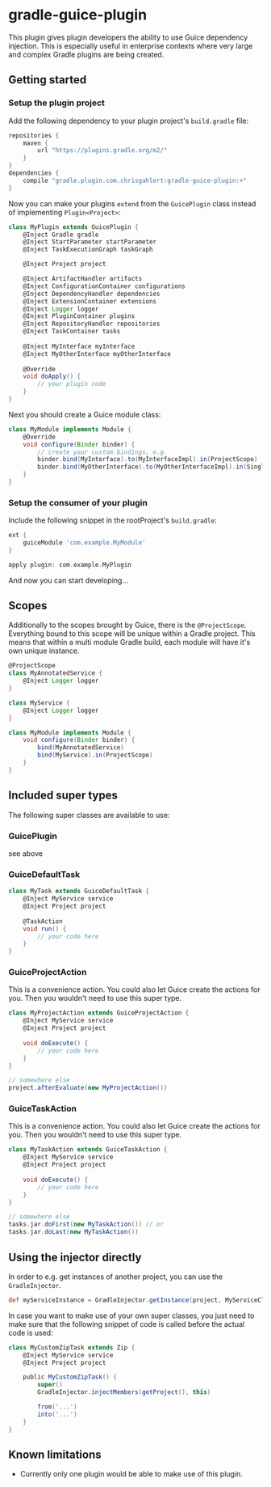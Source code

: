 # gradle-guice-plugin

This plugin gives plugin developers the ability to use Guice dependency injection. This is especially useful in enterprise contexts where very large and complex Gradle plugins are being created.

## Getting started

### Setup the plugin project

Add the following dependency to your plugin project's `build.gradle` file:
```gradle
repositories {
    maven {
        url "https://plugins.gradle.org/m2/"
    }
}
dependencies {
    compile "gradle.plugin.com.chrisgahlert:gradle-guice-plugin:+"
}
```

Now you can make your plugins `extend` from the `GuicePlugin` class instead of implementing `Plugin<Project>`:
```groovy
class MyPlugin extends GuicePlugin {
    @Inject Gradle gradle
    @Inject StartParameter startParameter
    @Inject TaskExecutionGraph taskGraph

    @Inject Project project

    @Inject ArtifactHandler artifacts
    @Inject ConfigurationContainer configurations
    @Inject DependencyHandler dependencies
    @Inject ExtensionContainer extensions
    @Inject Logger logger
    @Inject PluginContainer plugins
    @Inject RepositoryHandler repositories
    @Inject TaskContainer tasks
    
    @Inject MyInterface myInterface
    @Inject MyOtherInterface myOtherInterface
    
    @Override
    void doApply() {
        // your plugin code
    }
}
```

Next you should create a Guice module class:
```groovy
class MyModule implements Module {
    @Override
    void configure(Binder binder) {
        // create your custom bindings, e.g.
        binder.bind(MyInterface).to(MyInterfaceImpl).in(ProjectScope)
        binder.bind(MyOtherInterface).to(MyOtherInterfaceImpl).in(Singleton)
    }
}
```

### Setup the consumer of your plugin

Include the following snippet in the rootProject's `build.gradle`:
```gradle
ext {
    guiceModule 'com.example.MyModule'
}

apply plugin: com.example.MyPlugin
```

And now you can start developing...

## Scopes

Additionally to the scopes brought by Guice, there is the `@ProjectScope`. Everything bound to this scope
will be unique within a Gradle project. This means that within a multi module Gradle build, each module will
have it's own unique instance.

```groovy
@ProjectScope
class MyAnnotatedService {
    @Inject Logger logger
}

class MyService {
    @Inject Logger logger
}

class MyModule implements Module {
    void configure(Binder binder) {
        bind(MyAnnotatedService)
        bind(MyService).in(ProjectScope)
    }
}
```

## Included super types

The following super classes are available to use:

### GuicePlugin

see above

### GuiceDefaultTask

```groovy
class MyTask extends GuiceDefaultTask {
    @Inject MyService service
    @Inject Project project
    
    @TaskAction
    void run() {
        // your code here
    }
}
```

### GuiceProjectAction

This is a convenience action. You could also let Guice create the actions for you. Then you wouldn't need to use this super type.

```groovy
class MyProjectAction extends GuiceProjectAction {
    @Inject MyService service
    @Inject Project project
    
    void doExecute() {
        // your code here
    }
}

// somewhere else
project.afterEvaluate(new MyProjectAction())
```

### GuiceTaskAction

This is a convenience action. You could also let Guice create the actions for you. Then you wouldn't need to use this super type.

```groovy
class MyTaskAction extends GuiceTaskAction {
    @Inject MyService service
    @Inject Project project
    
    void doExecute() {
        // your code here
    }
}

// somewhere else
tasks.jar.doFirst(new MyTaskAction()) // or
tasks.jar.doLast(new MyTaskAction())
```

## Using the injector directly

In order to e.g. get instances of another project, you can use the `GradleInjector`.

```groovy
def myServiceInstance = GradleInjector.getInstance(project, MyServiceClass);
```

In case you want to make use of your own super classes, you just need to make sure that the following
snippet of code is called before the actual code is used:

```groovy
class MyCustomZipTask extends Zip {
    @Inject MyService service
    @Inject Project project

    public MyCustomZipTask() {
        super()
        GradleInjector.injectMembers(getProject(), this)

        from('...')
        into('...')
    }
}
```

## Known limitations

* Currently only one plugin would be able to make use of this plugin.